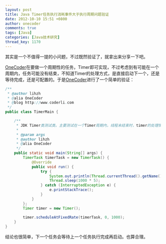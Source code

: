 ```yaml
---
layout: post
title: Java Timer任务执行消耗事件大于执行周期问题验证
date: 2012-10-10 15:51 +0800
author: onecoder
comments: true
tags: [Java]
categories: [Java技术研究]
thread_key: 1170
---
```

<p>
	其实是一个不值得一提的小问题，不过既然验证了，就拿出来分享一下吧。</p>
<div>
	<a href="http://www.coderli.com">OneCoder</a>在要做一个周期性的任务，Timer即可实现，不过考虑到有可能在一个周期内，任务可能没有结束，不知道Timer的处理方式，是直接启动下一个，还是等待完成，还是可配置的。于是<a href="http://www.coderli.com">OneCoder</a>进行了一个简单的验证：</div>
	
```java
/**
 * @author lihzh
 * @alia OneCoder
 * @blog http://www.coderli.com
 */
public class TimerMain {

	/**
	 * JDK Timer类测试类。主要测试在一个Timer周期内，线程未结束时，timer的处理情况。
	 * 
	 * @param args
	 * @author lihzh
	 * @alia OneCoder
	 */
	public static void main(String[] args) {
		TimerTask timerTask = new TimerTask() {
			@Override
			public void run() {
				try {
					System.out.println(Thread.currentThread().getName());
					Thread.sleep(1000 * 5);
				} catch (InterruptedException e) {
					e.printStackTrace();
				}
			}
		};
		Timer timer = new Timer();
		
		timer.scheduleAtFixedRate(timerTask, 0, 1000);
	}
}
```

<p>
	结论也很简单，下一个任务会等待上一个任务执行完成再启动。也算合理。</p>